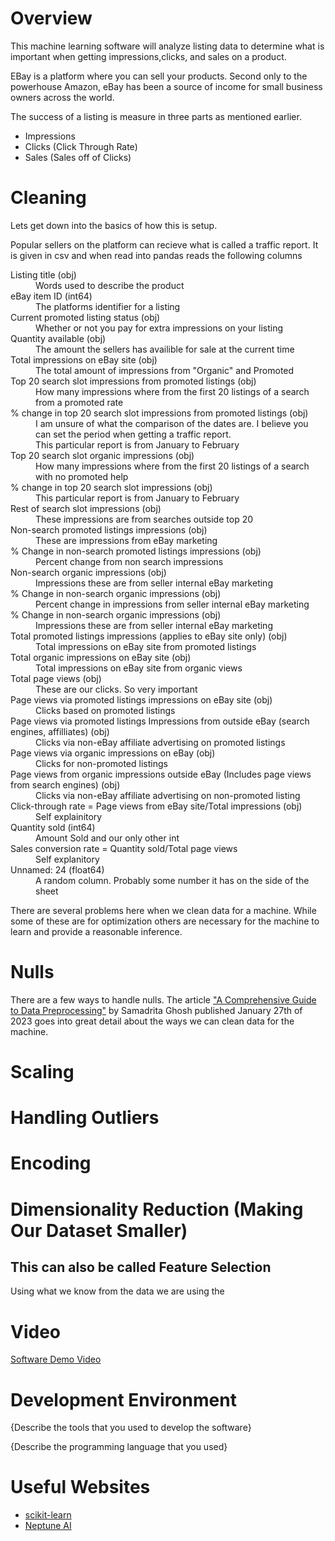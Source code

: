 # Overview

This machine learning software will analyze listing data to determine what is important when getting impressions,clicks, and sales on a product.

EBay is a platform where you can sell your products. Second only to the powerhouse Amazon, eBay has been a source of income for small business owners across the world.

The success of a listing is measure in three parts as mentioned earlier.

- Impressions
- Clicks (Click Through Rate)
- Sales (Sales off of Clicks)

# Cleaning
Lets get down into the basics of how this is setup.

Popular sellers on the platform can recieve what is called a traffic report. It is given in csv and when read into pandas reads the following columns


<dl>
    <dt>Listing title (obj)</dt>
    <dd>Words used to describe the product </dd>
    <dt>eBay item ID (int64)</dt>
    <dd>The platforms identifier for a listing</dd>
    <dt>Current promoted listing status (obj)</dt>
    <dd>Whether or not you pay for extra impressions on your listing</dd>
    <dt>Quantity available (obj)</dt>
    <dd>The amount the sellers has availible for sale at the current time</dd>
    <dt>Total impressions on eBay site (obj)</dt>
    <dd>The total amount of impressions from "Organic" and Promoted </dd>
    <dt>Top 20 search slot impressions from promoted listings (obj)</dt>
    <dd>How many impressions where from the first 20 listings of a search from a promoted rate</dd>
    <dt>% change in top 20 search slot impressions from promoted listings (obj)</dt>
    <dd>I am unsure of what the comparison of the dates are. I believe you can set the period when getting a traffic report.</dd>   
    <dd>This particular report is from January to February</dd>
    <dt>Top 20 search slot organic impressions (obj)</dt>
    <dd>How many impressions where from the first 20 listings of a search with no promoted help</dd> 
    <dt>% change in top 20 search slot impressions (obj)</dt>
    <dd>This particular report is from January to February</dd>
    <dt>Rest of search slot impressions (obj)</dt>
    <dd>These impressions are from searches outside top 20</dd>
    <dt>Non-search promoted listings impressions (obj)</dt>
    <dd>These are impressions from eBay marketing</dd>
    <dt>% Change in non-search promoted listings impressions (obj)</dt>
    <dd>Percent change from non search impressions</dd>
    <dt>Non-search organic impressions (obj)</dt>
    <dd>Impressions these are from seller internal eBay marketing</dd>
    <dt>% Change in non-search organic impressions (obj)</dt>
    <dd>Percent change in impressions from seller internal eBay marketing</dd>
    <dt>% Change in non-search organic impressions (obj)</dt>
    <dd>Impressions these are from seller internal eBay marketing</dd>
    <dt>Total promoted listings impressions (applies to eBay site only) (obj)</dt> 
    <dd>Total impressions on eBay site from promoted listings</dd>
    <dt>Total organic impressions on eBay site (obj)</dt> 
    <dd>Total impressions on eBay site from organic views</dd>
    <dt>Total page views (obj)</dt> 
    <dd>These are our clicks. So very important</dd>
    <dt>Page views via promoted listings impressions on eBay site (obj)</dt>
    <dd>Clicks based on promoted listings</dd>
    <dt>Page views via promoted listings Impressions from outside eBay (search engines, affilliates) (obj) </dt> 
    <dd>Clicks via non-eBay affiliate advertising on promoted listings</dd>
    <dt>Page views via organic impressions on eBay (obj) </dt>
    <dd>Clicks for non-promoted listings</dd>
    <dt>Page views from organic impressions outside eBay (Includes page views from search engines) (obj)</dt>
    <dd>Clicks via non-eBay affiliate advertising on non-promoted listing</dd>
    <dt>Click-through rate = Page views from eBay site/Total impressions (obj) </dt>
    <dd>Self explainitory</dd>
    <dt>Quantity sold (int64)</dt>
    <dd>Amount Sold and our only other int</dd>
    <dt>Sales conversion rate = Quantity sold/Total page views</dt>
    <dd>Self explanitory</dd>
    <dt>Unnamed: 24 (float64)</dt>
    <dd>A random column. Probably some number it has on the side of the sheet</dd>
</dl>

There are several problems here when we clean data for a machine. While some of these are for optimization others are necessary for the machine to learn and provide a reasonable inference.

# Nulls
There are a few ways to handle nulls. The article ["A Comprehensive Guide to Data Preprocessing"](https://neptune.ai/blog/data-preprocessing-guide) by Samadrita Ghosh published January 27th of 2023 goes into great detail about the ways we can clean data for the machine.

# Scaling

# Handling Outliers

# Encoding

# Dimensionality Reduction (Making Our Dataset Smaller)
## This can also be called Feature Selection

Using what we know from the data we are using the 



# Video

[Software Demo Video](http://youtube.link.goes.here)

# Development Environment

{Describe the tools that you used to develop the software}

{Describe the programming language that you used}

# Useful Websites

* [scikit-learn](https://scikit-learn.org/stable/)
* [Neptune AI](https://neptune.ai/blog/data-preprocessing-guide)